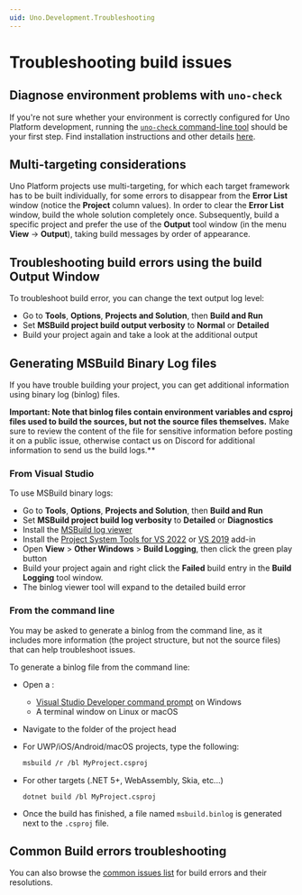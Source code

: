 ```yaml
---
uid: Uno.Development.Troubleshooting
---
```


# Troubleshooting build issues

## Diagnose environment problems with `uno-check`

If you're not sure whether your environment is correctly configured for Uno Platform development, running the [`uno-check` command-line tool](https://www.nuget.org/packages/Uno.Check) should be your first step. Find installation instructions and other details [here](external/uno.check/doc/using-uno-check.md).

## Multi-targeting considerations

Uno Platform projects use multi-targeting, for which each target framework has to be built individually, for some errors to disappear from the **Error List** window (notice the **Project** column values).
In order to clear the **Error List** window, build the whole solution completely once.
Subsequently, build a specific project and prefer the use of the **Output** tool window (in the menu **View** -> **Output**), taking build messages by order of appearance.

## Troubleshooting build errors using the build Output Window

To troubleshoot build error, you can change the text output log level:

- Go to **Tools**, **Options**, **Projects and Solution**, then **Build and Run**
- Set **MSBuild project build output verbosity** to **Normal** or **Detailed**
- Build your project again and take a look at the additional output

## Generating MSBuild Binary Log files

If you have trouble building your project, you can get additional information using binary log (binlog) files.

**Important: Note that binlog files contain environment variables and csproj files used to build the sources, but not the source files themselves.**
Make sure to review the content of the file for sensitive information before posting it on a public issue, otherwise contact us on Discord for additional information to send us the build logs.**

### From Visual Studio

To use MSBuild binary logs:

- Go to **Tools**, **Options**, **Projects and Solution**, then **Build and Run**
- Set **MSBuild project build log verbosity** to **Detailed** or **Diagnostics**
- Install the [MSBuild log viewer](http://msbuildlog.com/)
- Install the [Project System Tools for VS 2022](https://marketplace.visualstudio.com/items?itemName=VisualStudioProductTeam.ProjectSystemTools2022) or [VS 2019](https://marketplace.visualstudio.com/items?itemName=VisualStudioProductTeam.ProjectSystemTools) add-in
- Open **View** > **Other Windows** > **Build Logging**, then click the green play button
- Build your project again and right click the **Failed** build entry in the **Build Logging** tool window.
- The binlog viewer tool will expand to the detailed build error

### From the command line

You may be asked to generate a binlog from the command line, as it includes more information (the project structure, but not the source files) that can help troubleshoot issues.

To generate a binlog file from the command line:

- Open a :
  - [Visual Studio Developer command prompt](https://learn.microsoft.com/visualstudio/ide/reference/command-prompt-powershell) on Windows
  - A terminal window on Linux or macOS
- Navigate to the folder of the project head
- For UWP/iOS/Android/macOS projects, type the following:

  ```bash
  msbuild /r /bl MyProject.csproj
  ```

- For other targets (.NET 5+, WebAssembly, Skia, etc...)

  ```dotnetcli
  dotnet build /bl MyProject.csproj
  ```

- Once the build has finished, a file named `msbuild.binlog` is generated next to the `.csproj` file.

## Common Build errors troubleshooting

You can also browse the [common issues list](xref:Uno.UI.CommonIssues.AllIDEs) for build errors and their resolutions.
